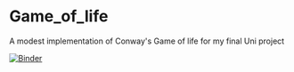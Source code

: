 # Game_of_life
A modest implementation of Conway's Game of life for my final Uni project 



[![Binder](https://mybinder.org/badge_logo.svg)](https://mybinder.org/v2/gh/Sithlord-dev/Game_of_life/main?filepath=https%3A%2F%2Fgithub.com%2FSithlord-dev%2FGame_of_life%2FThe%20Game%20of%20life.ipynb)
